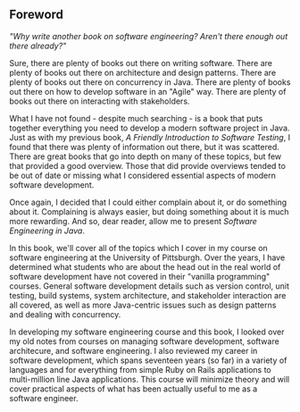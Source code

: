 ## Foreword

_"Why write another book on software engineering?  Aren't there enough out there already?"_

Sure, there are plenty of books out there on writing software.  There are plenty of books out there on architecture and design patterns.  There are plenty of books out there on concurrency in Java.  There are plenty of books out there on how to develop software in an "Agile" way.  There are plenty of books out there on interacting with stakeholders.

What I have not found - despite much searching - is a book that puts together everything you need to develop a modern software project in Java.  Just as with my previous book, _A Friendly Introduction to Software Testing_, I found that there was plenty of information out there, but it was scattered.  There are great books that go into depth on many of these topics, but few that provided a good overview.  Those that did provide overviews tended to be out of date or missing what I considered essential aspects of modern software development.  

Once again, I decided that I could either complain about it, or do something about it.  Complaining is always easier, but doing something about it is much more rewarding.  And so, dear reader, allow me to present _Software Engineering in Java_.  

In this book, we'll cover all of the topics which I cover in my course on software engineering at the University of Pittsburgh.  Over the years, I have determined what students who are about the head out in the real world of software development have not covered in their "vanilla programming" courses.  General software development details such as version control, unit testing, build systems, system architecture, and stakeholder interaction are all covered, as well as more Java-centric issues such as design patterns and dealing with concurrency.

In developing my software engineering course and this book, I looked over my old notes from courses on managing software development, software architecure, and software engineering.  I also reviewed my career in software development, which spans seventeen years (so far) in a variety of languages and for everything from simple Ruby on Rails applications to multi-million line Java applications.  This course will minimize theory and will cover practical aspects of what has been actually useful to me as a software engineer.


